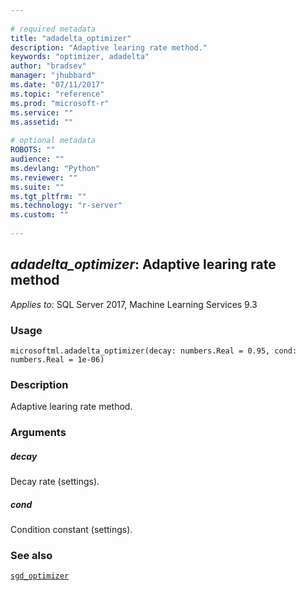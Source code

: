 ```yaml
--- 
 
# required metadata 
title: "adadelta_optimizer" 
description: "Adaptive learing rate method." 
keywords: "optimizer, adadelta" 
author: "bradsev" 
manager: "jhubbard" 
ms.date: "07/11/2017" 
ms.topic: "reference" 
ms.prod: "microsoft-r" 
ms.service: "" 
ms.assetid: "" 
 
# optional metadata 
ROBOTS: "" 
audience: "" 
ms.devlang: "Python" 
ms.reviewer: "" 
ms.suite: "" 
ms.tgt_pltfrm: "" 
ms.technology: "r-server" 
ms.custom: "" 
 
---
```


## *adadelta_optimizer*: Adaptive learing rate method


*Applies to:* SQL Server 2017, Machine Learning Services 9.3


### Usage



```
microsoftml.adadelta_optimizer(decay: numbers.Real = 0.95, cond: numbers.Real = 1e-06)
```




### Description

Adaptive learing rate method.


### Arguments


##### decay

Decay rate (settings).


##### cond

Condition constant (settings).


### See also

[`sgd_optimizer`](sgd_optimizer.md)

